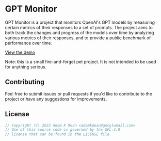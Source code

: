# GPT Monitor

GPT Monitor is a project that monitors OpenAI's GPT models by measuring certain metrics of their responses to a set of prompts. The project aims to both track the changes and progress of the models over time by analyzing various metrics of their responses, and to provide a public benchmark of performance over time.

[View the demo](https://gpt-monitor.adamkdean.co.uk)

Note: this is a small fire-and-forget pet project. It is not intended to be used for anything serious.

## Contributing

Feel free to submit issues or pull requests if you'd like to contribute to the project or have any suggestions for improvements.

## License

```js
// Copyright (C) 2023 Adam K Dean <adamkdean@googlemail.com>
// Use of this source code is governed by the GPL-3.0
// license that can be found in the LICENSE file.
```